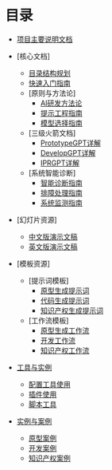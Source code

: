 # 目录

* [项目主要说明文档](README.md)

<!-- slides/assets/ 目录通常包含演示文稿所引用的图片等资源, 不作为独立的导航章节 -->

<!--  * [行为准则](CODE_OF_CONDUCT.md) -->
<!--  * [贡献指南](CONTRIBUTING.md) -->
<!--  * [许可证](LICENSE) -->

* [核心文档]
    * [目录结构规划](docs/outlines.md)
    * [快速入门指南](docs/getting-started.md)
    * [原则与方法论]
        * [AI研发方法论](docs/principles/ai-rd-methodology.md)
        * [提示工程指南](docs/principles/prompt-engineering.md)
        * [模型选择指南](docs/principles/model-selection.md)
    * [三级火箭文档]
        * [PrototypeGPT详解](docs/rocket/prototype-gpt.md)
        * [DevelopGPT详解](docs/rocket/develop-gpt.md)
        * [IPRGPT详解](docs/rocket/ipr-gpt.md)
    * [系统智能诊断]
        * [智能诊断指南](docs/diagnostics/intelligent-diagnosis.md)
        * [排障处理指南](docs/diagnostics/troubleshooting.md)
        * [系统监测指南](docs/diagnostics/monitoring.md)

* [幻灯片资源]
    * [中文版演示文稿](slides/PersonalAI_Presentation_CN.md)
    * [英文版演示文稿](slides/PersonalAI_Presentation_EN.md)

* [模板资源]
    * [提示词模板]
        * [原型生成提示词](templates/prompts/prototype-prompts.md)
        * [代码生成提示词](templates/prompts/code-prompts.md)
        * [知识产权生成提示词](templates/prompts/ipr-prompts.md)
    * [工作流模板]
        * [原型生成工作流](templates/workflows/prototype-workflow.md)
        * [开发工作流](templates/workflows/development-workflow.md)
        * [知识产权工作流](templates/workflows/ipr-workflow.md)

* [工具与实例](tools/README.md)
    * [配置工具使用](tools/configs/README.md)
    * [插件使用](tools/plugins/README.md)
    * [脚本工具](tools/scripts/README.md)
        
* [实例与案例](examples/README.md)
    * [原型案例](examples/prototype/README.md)
    * [开发案例](examples/development/README.md)
    * [知识产权案例](examples/ipr/README.md)

